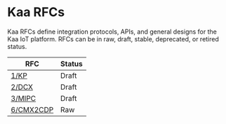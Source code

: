 # Kaa RFCs

Kaa RFCs define integration protocols, APIs, and general designs for the Kaa IoT platform.
RFCs can be in raw, draft, stable, deprecated, or retired status.

| RFC                                               | Status |
|---------------------------------------------------|--------|
| [1/KP](0001-kaa-protocol/README.md)               | Draft  |
| [2/DCX](0002-data-collection-extension/README.md) | Draft  |
| [3/MIPC](0003-messaging-ipc/README.md)            | Draft  |
| [6/CMX2CDP](0006-cmx2cdp-protocol/README.md)      | Raw    |
